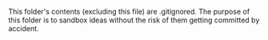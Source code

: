 This folder's contents (excluding this file) are .gitignored. The purpose of this folder is to sandbox ideas without the risk of them getting committed by accident.